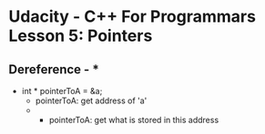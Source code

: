 # Udacity - C++ For Programmars Lesson 5: Pointers 

## Dereference - *
- int * pointerToA = &a;
  - pointerToA: get address of 'a'
  - * pointerToA: get what is stored in this address
